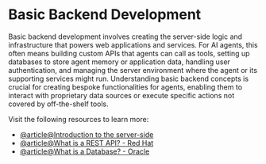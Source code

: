 # Basic Backend Development

Basic backend development involves creating the server-side logic and infrastructure that powers web applications and services. For AI agents, this often means building custom APIs that agents can call as tools, setting up databases to store agent memory or application data, handling user authentication, and managing the server environment where the agent or its supporting services might run. Understanding basic backend concepts is crucial for creating bespoke functionalities for agents, enabling them to interact with proprietary data sources or execute specific actions not covered by off-the-shelf tools.

Visit the following resources to learn more:

- [@article@Introduction to the server-side](https://developer.mozilla.org/en-US/docs/Learn/Server-side/First_steps/Introduction)
- [@article@What is a REST API? - Red Hat](https://www.redhat.com/en/topics/api/what-is-a-rest-api)
- [@article@What is a Database? - Oracle](https://www.oracle.com/database/what-is-database/)
